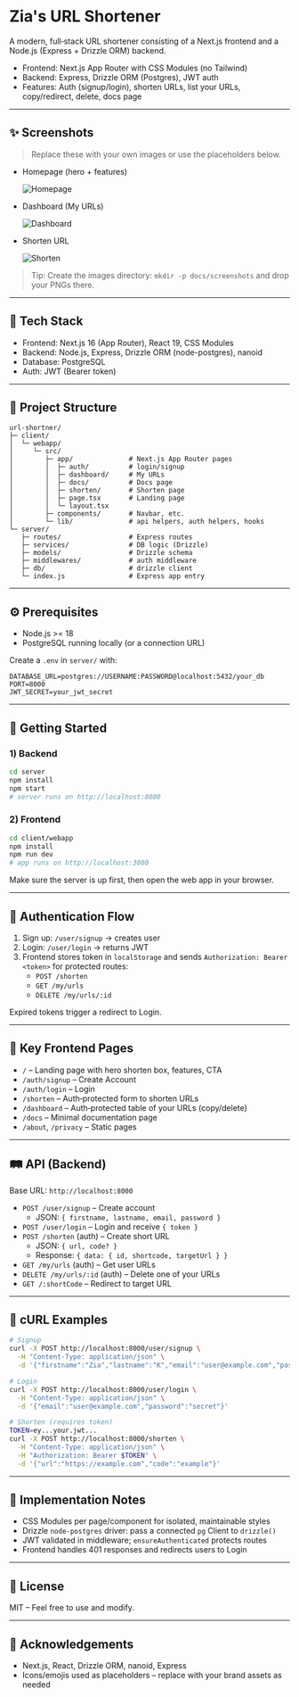 # Zia's URL Shortener

A modern, full‑stack URL shortener consisting of a Next.js frontend and a Node.js (Express + Drizzle ORM) backend.

- Frontend: Next.js App Router with CSS Modules (no Tailwind)
- Backend: Express, Drizzle ORM (Postgres), JWT auth
- Features: Auth (signup/login), shorten URLs, list your URLs, copy/redirect, delete, docs page

---

## ✨ Screenshots

> Replace these with your own images or use the placeholders below.

- Homepage (hero + features)
  
  ![Homepage](./docs/screenshots/home.png)

- Dashboard (My URLs)
  
  ![Dashboard](./docs/screenshots/dashboard.png)

- Shorten URL
  
  ![Shorten](./docs/screenshots/shorten.png)

> Tip: Create the images directory: `mkdir -p docs/screenshots` and drop your PNGs there.

---

## 🧱 Tech Stack

- Frontend: Next.js 16 (App Router), React 19, CSS Modules
- Backend: Node.js, Express, Drizzle ORM (node-postgres), nanoid
- Database: PostgreSQL
- Auth: JWT (Bearer token)

---

## 📁 Project Structure

```
url-shortner/
├─ client/
│  └─ webapp/
│     └─ src/
│        ├─ app/              # Next.js App Router pages
│        │  ├─ auth/          # login/signup
│        │  ├─ dashboard/     # My URLs
│        │  ├─ docs/          # Docs page
│        │  ├─ shorten/       # Shorten page
│        │  ├─ page.tsx       # Landing page
│        │  └─ layout.tsx
│        ├─ components/       # Navbar, etc.
│        └─ lib/              # api helpers, auth helpers, hooks
└─ server/
   ├─ routes/                 # Express routes
   ├─ services/               # DB logic (Drizzle)
   ├─ models/                 # Drizzle schema
   ├─ middlewares/            # auth middleware
   ├─ db/                     # drizzle client
   └─ index.js                # Express app entry
```

---

## ⚙️ Prerequisites

- Node.js >= 18
- PostgreSQL running locally (or a connection URL)

Create a `.env` in `server/` with:

```
DATABASE_URL=postgres://USERNAME:PASSWORD@localhost:5432/your_db
PORT=8000
JWT_SECRET=your_jwt_secret
```

---

## 🚀 Getting Started

### 1) Backend

```bash
cd server
npm install
npm start
# server runs on http://localhost:8000
```

### 2) Frontend

```bash
cd client/webapp
npm install
npm run dev
# app runs on http://localhost:3000
```

Make sure the server is up first, then open the web app in your browser.

---

## 🔐 Authentication Flow

1. Sign up: `/user/signup` → creates user
2. Login: `/user/login` → returns JWT
3. Frontend stores token in `localStorage` and sends `Authorization: Bearer <token>` for protected routes:
   - `POST /shorten`
   - `GET /my/urls`
   - `DELETE /my/urls/:id`

Expired tokens trigger a redirect to Login.

---

## 🧭 Key Frontend Pages

- `/` – Landing page with hero shorten box, features, CTA
- `/auth/signup` – Create Account
- `/auth/login` – Login
- `/shorten` – Auth‑protected form to shorten URLs
- `/dashboard` – Auth‑protected table of your URLs (copy/delete)
- `/docs` – Minimal documentation page
- `/about`, `/privacy` – Static pages

---

## 🛤️ API (Backend)

Base URL: `http://localhost:8000`

- `POST /user/signup` – Create account
  - JSON: `{ firstname, lastname, email, password }`
- `POST /user/login` – Login and receive `{ token }`
- `POST /shorten` (auth) – Create short URL
  - JSON: `{ url, code? }`
  - Response: `{ data: { id, shortcode, targetUrl } }`
- `GET /my/urls` (auth) – Get user URLs
- `DELETE /my/urls/:id` (auth) – Delete one of your URLs
- `GET /:shortCode` – Redirect to target URL

---

## 🧪 cURL Examples

```bash
# Signup
curl -X POST http://localhost:8000/user/signup \
  -H "Content-Type: application/json" \
  -d '{"firstname":"Zia","lastname":"K","email":"user@example.com","password":"secret"}'

# Login
curl -X POST http://localhost:8000/user/login \
  -H "Content-Type: application/json" \
  -d '{"email":"user@example.com","password":"secret"}'

# Shorten (requires token)
TOKEN=ey...your.jwt...
curl -X POST http://localhost:8000/shorten \
  -H "Content-Type: application/json" \
  -H "Authorization: Bearer $TOKEN" \
  -d '{"url":"https://example.com","code":"example"}'
```

---

## 🧩 Implementation Notes

- CSS Modules per page/component for isolated, maintainable styles
- Drizzle `node-postgres` driver: pass a connected `pg` Client to `drizzle()`
- JWT validated in middleware; `ensureAuthenticated` protects routes
- Frontend handles 401 responses and redirects users to Login

---

## 📜 License

MIT – Feel free to use and modify.

---

## 🙌 Acknowledgements

- Next.js, React, Drizzle ORM, nanoid, Express
- Icons/emojis used as placeholders – replace with your brand assets as needed
